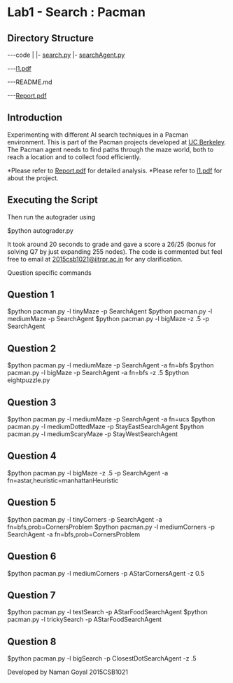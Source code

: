 Lab1 - Search : Pacman
======================

Directory Structure
-------------------

---code
	|
	|- [search.py](code/search.py)
	|- [searchAgent.py](code/searchAgent.py)

---[l1.pdf](l1.pdf)

---README.md

---[Report.pdf](Report.pdf)


Introduction
------------

Experimenting with different AI search techniques in a Pacman environment. This is part of the Pacman projects developed at [UC Berkeley](http://ai.berkeley.edu/project_overview.html). The Pacman agent needs to find paths through the maze world, both to reach a location and to collect food efficiently.


*Please refer to [Report.pdf](Report.pdf) for detailed analysis.
*Please refer to [l1.pdf](l1.pdf) for about the project.

Executing the Script
--------------------

Then run the autograder using

$python autograder.py

It took around 20 seconds to grade and gave a score a 26/25 (bonus for solving Q7 by just expanding 255 nodes). The code is commented but feel free to email at 2015csb1021@iitrpr.ac.in for any clarification.

Question specific commands

Question 1
----------
$python pacman.py -l tinyMaze -p SearchAgent
$python pacman.py -l mediumMaze -p SearchAgent
$python pacman.py -l bigMaze -z .5 -p SearchAgent

Question 2
----------
$python pacman.py -l mediumMaze -p SearchAgent -a fn=bfs
$python pacman.py -l bigMaze -p SearchAgent -a fn=bfs -z .5
$python eightpuzzle.py

Question 3
----------
$python pacman.py -l mediumMaze -p SearchAgent -a fn=ucs
$python pacman.py -l mediumDottedMaze -p StayEastSearchAgent
$python pacman.py -l mediumScaryMaze -p StayWestSearchAgent

Question 4
----------
$python pacman.py -l bigMaze -z .5 -p SearchAgent -a fn=astar,heuristic=manhattanHeuristic

Question 5
----------
$python pacman.py -l tinyCorners -p SearchAgent -a fn=bfs,prob=CornersProblem
$python pacman.py -l mediumCorners -p SearchAgent -a fn=bfs,prob=CornersProblem

Question 6
----------
$python pacman.py -l mediumCorners -p AStarCornersAgent -z 0.5

Question 7
----------
$python pacman.py -l testSearch -p AStarFoodSearchAgent
$python pacman.py -l trickySearch -p AStarFoodSearchAgent

Question 8
----------
$python pacman.py -l bigSearch -p ClosestDotSearchAgent -z .5

Developed by
Naman Goyal
2015CSB1021
